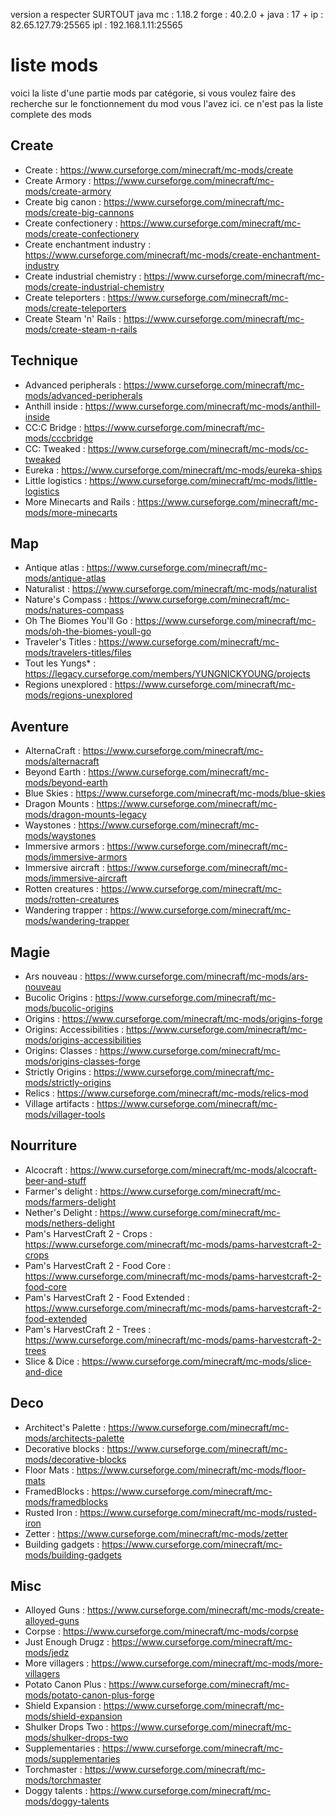 version a respecter SURTOUT java
mc      : 1.18.2
forge   : 40.2.0 +
java    : 17 +
ip      : 82.65.127.79:25565
ipl     : 192.168.1.11:25565



# liste mods
voici la liste d'une partie mods par catégorie, si vous voulez faire des recherche sur le fonctionnement du mod vous l'avez ici.
ce n'est pas la liste complete des mods

## Create
- Create : https://www.curseforge.com/minecraft/mc-mods/create
- Create Armory : https://www.curseforge.com/minecraft/mc-mods/create-armory
- Create big canon : https://www.curseforge.com/minecraft/mc-mods/create-big-cannons
- Create confectionery : https://www.curseforge.com/minecraft/mc-mods/create-confectionery
- Create enchantment industry : https://www.curseforge.com/minecraft/mc-mods/create-enchantment-industry
- Create industrial chemistry : https://www.curseforge.com/minecraft/mc-mods/create-industrial-chemistry
- Create teleporters : https://www.curseforge.com/minecraft/mc-mods/create-teleporters
- Create Steam 'n' Rails : https://www.curseforge.com/minecraft/mc-mods/create-steam-n-rails

## Technique
- Advanced peripherals : https://www.curseforge.com/minecraft/mc-mods/advanced-peripherals
- Anthill inside : https://www.curseforge.com/minecraft/mc-mods/anthill-inside
- CC:C Bridge : https://www.curseforge.com/minecraft/mc-mods/cccbridge
- CC: Tweaked : https://www.curseforge.com/minecraft/mc-mods/cc-tweaked
- Eureka : https://www.curseforge.com/minecraft/mc-mods/eureka-ships
- Little logistics : https://www.curseforge.com/minecraft/mc-mods/little-logistics
- More Minecarts and Rails : https://www.curseforge.com/minecraft/mc-mods/more-minecarts

## Map
- Antique atlas : https://www.curseforge.com/minecraft/mc-mods/antique-atlas
- Naturalist : https://www.curseforge.com/minecraft/mc-mods/naturalist
- Nature's Compass : https://www.curseforge.com/minecraft/mc-mods/natures-compass
- Oh The Biomes You'll Go : https://www.curseforge.com/minecraft/mc-mods/oh-the-biomes-youll-go
- Traveler's Titles : https://www.curseforge.com/minecraft/mc-mods/travelers-titles/files
- Tout les Yungs* : https://legacy.curseforge.com/members/YUNGNICKYOUNG/projects 
- Regions unexplored : https://www.curseforge.com/minecraft/mc-mods/regions-unexplored

## Aventure
- AlternaCraft : https://www.curseforge.com/minecraft/mc-mods/alternacraft
- Beyond Earth : https://www.curseforge.com/minecraft/mc-mods/beyond-earth
- Blue Skies : https://www.curseforge.com/minecraft/mc-mods/blue-skies
- Dragon Mounts : https://www.curseforge.com/minecraft/mc-mods/dragon-mounts-legacy
- Waystones : https://www.curseforge.com/minecraft/mc-mods/waystones
- Immersive armors : https://www.curseforge.com/minecraft/mc-mods/immersive-armors
- Immersive aircraft : https://www.curseforge.com/minecraft/mc-mods/immersive-aircraft
- Rotten creatures : https://www.curseforge.com/minecraft/mc-mods/rotten-creatures
- Wandering trapper : https://www.curseforge.com/minecraft/mc-mods/wandering-trapper

## Magie
- Ars nouveau : https://www.curseforge.com/minecraft/mc-mods/ars-nouveau
- Bucolic Origins : https://www.curseforge.com/minecraft/mc-mods/bucolic-origins
- Origins : https://www.curseforge.com/minecraft/mc-mods/origins-forge
- Origins: Accessibilities : https://www.curseforge.com/minecraft/mc-mods/origins-accessibilities
- Origins: Classes : https://www.curseforge.com/minecraft/mc-mods/origins-classes-forge
- Strictly Origins : https://www.curseforge.com/minecraft/mc-mods/strictly-origins
- Relics : https://www.curseforge.com/minecraft/mc-mods/relics-mod
- Village artifacts : https://www.curseforge.com/minecraft/mc-mods/villager-tools

## Nourriture
- Alcocraft : https://www.curseforge.com/minecraft/mc-mods/alcocraft-beer-and-stuff
- Farmer's delight : https://www.curseforge.com/minecraft/mc-mods/farmers-delight
- Nether's Delight : https://www.curseforge.com/minecraft/mc-mods/nethers-delight
- Pam's HarvestCraft 2 - Crops : https://www.curseforge.com/minecraft/mc-mods/pams-harvestcraft-2-crops
- Pam's HarvestCraft 2 - Food Core : https://www.curseforge.com/minecraft/mc-mods/pams-harvestcraft-2-food-core
- Pam's HarvestCraft 2 - Food Extended : https://www.curseforge.com/minecraft/mc-mods/pams-harvestcraft-2-food-extended
- Pam's HarvestCraft 2 - Trees : https://www.curseforge.com/minecraft/mc-mods/pams-harvestcraft-2-trees
- Slice & Dice : https://www.curseforge.com/minecraft/mc-mods/slice-and-dice

## Deco
- Architect's Palette : https://www.curseforge.com/minecraft/mc-mods/architects-palette
- Decorative blocks : https://www.curseforge.com/minecraft/mc-mods/decorative-blocks
- Floor Mats : https://www.curseforge.com/minecraft/mc-mods/floor-mats
- FramedBlocks : https://www.curseforge.com/minecraft/mc-mods/framedblocks
- Rusted Iron : https://www.curseforge.com/minecraft/mc-mods/rusted-iron
- Zetter : https://www.curseforge.com/minecraft/mc-mods/zetter
- Building gadgets : https://www.curseforge.com/minecraft/mc-mods/building-gadgets

## Misc
- Alloyed Guns : https://www.curseforge.com/minecraft/mc-mods/create-alloyed-guns
- Corpse : https://www.curseforge.com/minecraft/mc-mods/corpse
- Just Enough Drugz : https://www.curseforge.com/minecraft/mc-mods/jedz
- More villagers : https://www.curseforge.com/minecraft/mc-mods/more-villagers
- Potato Canon Plus : https://www.curseforge.com/minecraft/mc-mods/potato-canon-plus-forge
- Shield Expansion : https://www.curseforge.com/minecraft/mc-mods/shield-expansion
- Shulker Drops Two : https://www.curseforge.com/minecraft/mc-mods/shulker-drops-two
- Supplementaries : https://www.curseforge.com/minecraft/mc-mods/supplementaries
- Torchmaster : https://www.curseforge.com/minecraft/mc-mods/torchmaster
- Doggy talents : https://www.curseforge.com/minecraft/mc-mods/doggy-talents

